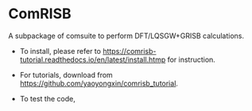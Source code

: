# ComRISB

A subpackage of comsuite to perform DFT/LQSGW+GRISB calculations.

* To install, please refer to
https://comrisb-tutorial.readthedocs.io/en/latest/install.htmp
for instruction.

* For tutorials, download from 
https://github.com/yaoyongxin/comrisb_tutorial. 

* To test the code, 
